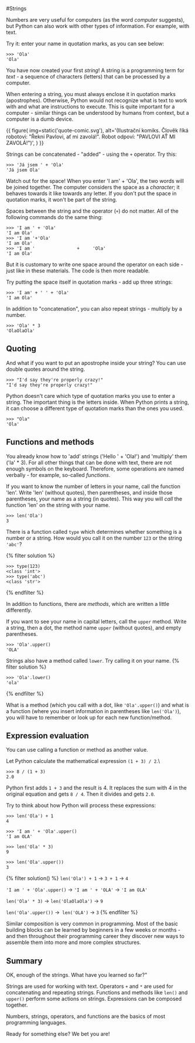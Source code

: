 #Strings

Numbers are very useful for computers (as the word *computer* suggests), but Python can also work with other types of information. For example, with text.

Try it: enter your name in quotation marks, as you can see below:
```pycon 
>>> 'Ola'
'Ola'
```

You have now created your first *string*! A string is a programming term for *text* - a sequence of characters (letters) that can be processed by a computer.

When entering a string, you must always enclose it in quotation marks (apostrophes). Otherwise, Python would not recognize what is text to work with and what are instructions to execute. This is quite important for a computer - similar things can be understood by humans from context, but a computer is a dumb device.

{{ figure( img=static('quote-comic.svg'), alt='(Ilustrační komiks. Člověk říká robotovi: "Řekni Pavlovi, ať mi zavolá!". Robot odpoví: "PAVLOVI AŤ MI ZAVOLÁ!")', ) }}

Strings can be concatenated - "added" - using the `+` operator. Try this:
```pycon
>>> 'Já jsem ' + 'Ola'
'Já jsem Ola'
```
Watch out for the space! When you enter 'I am' + 'Ola', the two words will be joined together.
The computer considers the space as a *character*; it behaves towards it like towards any letter.
If you don't put the space in quotation marks, it won't be part of the string.

Spaces between the string and the operator (`+`) do not matter. All of the following commands do the same thing:
```pycon
>>> 'I am ' + 'Ola'
'I am Ola'
>>> 'I am '+'Ola'
'I am Ola'
>>> 'I am '                +     'Ola'
'I am Ola'
```
But it is customary to write one space around the operator on each side - just like in these materials. The code is then more readable.

Try putting the space itself in quotation marks - add up three strings:
```pycon
>>> 'I am' + ' ' + 'Ola'
'I am Ola'
```

In addition to "concatenation", you can also repeat strings - multiply by a number.
```pycon
>>> 'Ola' * 3
'OlaOlaOla'
```

## Quoting

And what if you want to put an apostrophe inside your string? You can use double quotes around the string.

```pycon
>>> "I'd say they're properly crazy!"
"I'd say they're properly crazy!"
```

Python doesn't care which type of quotation marks you use to enter a string. The important thing is the letters inside. When Python prints a string, it can choose a different type of quotation marks than the ones you used.
```pycon
>>> "Ola"
'Ola'
```

## Functions and methods

You already know how to 'add' strings ('Hello ' + 'Ola!') and 'multiply' them ('la' * 3). For all other things that can be done with text, there are not enough symbols on the keyboard. Therefore, some operations are named verbally - for example, so-called *functions*.

If you want to know the number of letters in your name, call the function 'len'.
Write 'len' (without quotes), then parentheses, and inside those parentheses, your name as a string (in quotes).
This way you will *call* the function 'len' on the string with your name.

``` pycon
>>> len('Ola')
3
```

There is a function called `type` which determines whether something is a number or a string. How would you call it on the number `123` or the string `'abc'`?

{% filter solution %}
```pycon
>>> type(123)
<class 'int'>
>>> type('abc')
<class 'str'>
```
{% endfilter %}

In addition to functions, there are *methods*, which are written a little differently.

If you want to see your name in capital letters, call the `upper` method. Write a string, then a dot, the method name `upper` (without quotes), and empty parentheses.

``` pycon
>>> 'Ola'.upper()
'OLA'
``` 
Strings also have a method called `lower`. Try calling it on your name.
{% filter solution %}
```pycon
>>> 'Ola'.lower()
'ola'
```
{% endfilter %}

What is a method (which you call with a dot, like `'Ola'.upper()`) and what is a function (where you insert information in parentheses like `len('Ola')`), you will have to remember or look up for each new function/method.

## Expression evaluation

You can use calling a function or method as another value.

Let Python calculate the mathematical expression `(1 + 3) / 2`.\
```pycon
>>> 8 / (1 + 3)
2.0
```

Python first adds `1 + 3` and the result is 4. It replaces the sum with 4 in the original equation and gets `8 / 4`. Then it divides and gets `2.0`.


Try to think about how Python will process these expressions:
```pycon
>>> len('Ola') + 1
4
```

```pycon
>>> 'I am ' + 'Ola'.upper()
'I am OLA'
````

```pycon
>>> len('Ola' * 3)
9
```

```pycon
>>> len('Ola'.upper())
3
```
{% filter solution() %} 
`len('Ola') + 1` → `3 + 1` → `4`

`'I am ' + 'Ola'.upper()` → `'I am ' + 'OLA'` → `'I am OLA'`

`len('Ola' * 3)` → `len('OlaOlaOla')` → `9`

`len('Ola'.upper())` →` len('OLA')` → `3` {% endfilter %}

Similar composition is very common in programming. Most of the basic building blocks can be learned by beginners in a few weeks or months - and then throughout their programming career they discover new ways to assemble them into more and more complex structures.

## Summary

OK, enough of the strings. What have you learned so far?"

Strings are used for working with text.
Operators `+` and `*` are used for concatenating and repeating strings.
Functions and methods like `len()` and `upper()` perform some actions on strings.
Expressions can be composed together.

Numbers, strings, operators, and functions are the basics of most programming languages.

Ready for something else? We bet you are!
